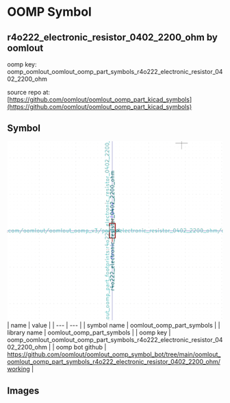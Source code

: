 # OOMP Symbol  
## r4o222_electronic_resistor_0402_2200_ohm  by oomlout  
  
oomp key: oomp_oomlout_oomlout_oomp_part_symbols_r4o222_electronic_resistor_0402_2200_ohm  
  
source repo at: [https://github.com/oomlout/oomlout_oomp_part_kicad_symbols](https://github.com/oomlout/oomlout_oomp_part_kicad_symbols)  
## Symbol  
  
[![working.png](working_600.png)](working.png)  
| name | value | 
| --- | --- | 
| symbol name | oomlout_oomp_part_symbols | 
| library name | oomlout_oomp_part_symbols | 
| oomp key | oomp_oomlout_oomlout_oomp_part_symbols_r4o222_electronic_resistor_0402_2200_ohm | 
| oomp bot github | https://github.com/oomlout/oomlout_oomp_symbol_bot/tree/main/oomlout_oomlout_oomp_part_symbols_r4o222_electronic_resistor_0402_2200_ohm/working | 
## Images  
